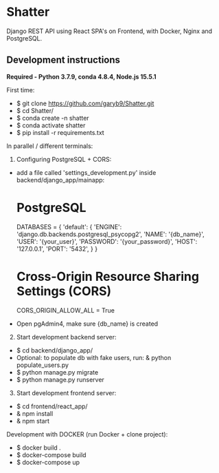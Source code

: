 # Shatter
Django REST API using React SPA's on Frontend, with Docker, Nginx and PostgreSQL.

## Development instructions
**Required - Python 3.7.9, conda 4.8.4, Node.js 15.5.1**

First time:
- $ git clone https://github.com/garyb9/Shatter.git
- $ cd Shatter/
- $ conda create -n shatter
- $ conda activate shatter
- $ pip install -r requirements.txt

In parallel / different terminals:
1. Configuring PostgreSQL + CORS:
  - add a file called 'settings_development.py' inside backend/django_app/mainapp:
    # PostgreSQL 
    DATABASES = {
        'default': {
            'ENGINE': 'django.db.backends.postgresql_psycopg2',
            'NAME': '{db_name}',
            'USER': '{your_user}',
            'PASSWORD': '{your_password}',
            'HOST': '127.0.0.1',
            'PORT': '5432',
        }
    }

    # Cross-Origin Resource Sharing Settings (CORS) 
    CORS_ORIGIN_ALLOW_ALL = True
   
  - Open pgAdmin4, make sure {db_name} is created
    
2. Start development backend server:
  - $ cd backend/django_app/
  - Optional: to populate db with fake users, run: & python populate_users.py
  - $ python manage.py migrate
  - $ python manage.py runserver

3. Start development frontend server:
  - $ cd frontend/react_app/
  - & npm install
  - & npm start


Development with DOCKER (run Docker + clone project):
- $ docker build .
- $ docker-compose build
- $ docker-compose up
